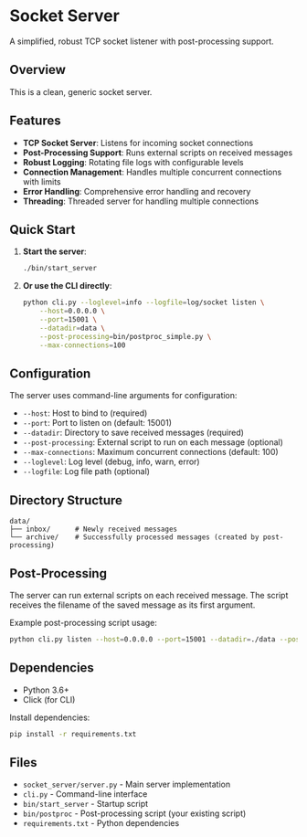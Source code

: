 # Socket Server

A simplified, robust TCP socket listener with post-processing support.

## Overview

This is a clean, generic socket server.

## Features

- **TCP Socket Server**: Listens for incoming socket connections
- **Post-Processing Support**: Runs external scripts on received messages
- **Robust Logging**: Rotating file logs with configurable levels
- **Connection Management**: Handles multiple concurrent connections with limits
- **Error Handling**: Comprehensive error handling and recovery
- **Threading**: Threaded server for handling multiple connections

## Quick Start

1. **Start the server**:
   ```bash
   ./bin/start_server
   ```

2. **Or use the CLI directly**:
   ```bash
   python cli.py --loglevel=info --logfile=log/socket listen \
       --host=0.0.0.0 \
       --port=15001 \
       --datadir=data \
       --post-processing=bin/postproc_simple.py \
       --max-connections=100
   ```

## Configuration

The server uses command-line arguments for configuration:

- `--host`: Host to bind to (required)
- `--port`: Port to listen on (default: 15001)
- `--datadir`: Directory to save received messages (required)
- `--post-processing`: External script to run on each message (optional)
- `--max-connections`: Maximum concurrent connections (default: 100)
- `--loglevel`: Log level (debug, info, warn, error)
- `--logfile`: Log file path (optional)

## Directory Structure

```
data/
├── inbox/      # Newly received messages
└── archive/    # Successfully processed messages (created by post-processing)
```

## Post-Processing

The server can run external scripts on each received message. The script receives the filename of the saved message as its first argument.

Example post-processing script usage:
```bash
python cli.py listen --host=0.0.0.0 --port=15001 --datadir=./data --post-processing=./bin/postproc
```

## Dependencies

- Python 3.6+
- Click (for CLI)

Install dependencies:
```bash
pip install -r requirements.txt
```

## Files

- `socket_server/server.py` - Main server implementation
- `cli.py` - Command-line interface
- `bin/start_server` - Startup script
- `bin/postproc` - Post-processing script (your existing script)
- `requirements.txt` - Python dependencies

